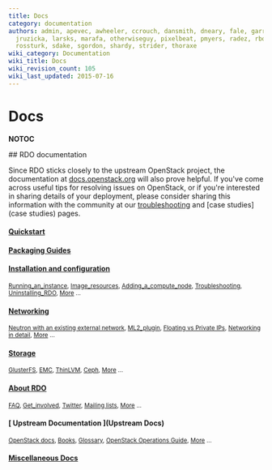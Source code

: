 ```yaml
---
title: Docs
category: documentation
authors: admin, apevec, awheeler, ccrouch, dansmith, dneary, fale, garrett, jlibosva,
  jruzicka, larsks, marafa, otherwiseguy, pixelbeat, pmyers, radez, rbowen, rkukura,
  rossturk, sdake, sgordon, shardy, strider, thoraxe
wiki_category: Documentation
wiki_title: Docs
wiki_revision_count: 105
wiki_last_updated: 2015-07-16
---
```


# Docs

__NOTOC__

<div class="row">
<div class="offset1 span10">
## RDO documentation

Since RDO sticks closely to the upstream OpenStack project, the documentation at [docs.openstack.org](http://docs.openstack.org) will also prove helpful. If you've come across useful tips for resolving issues on OpenStack, or if you're interested in sharing details of your deployment, please consider sharing this information with the community at our [troubleshooting](troubleshooting) and [case studies](case studies) pages.

#### [Quickstart](Quickstart)

#### [Packaging Guides](https://rdoproject.org/packaging/index.html)

#### [ Installation and configuration](Install)

<small>[Running_an_instance](Running_an_instance), [Image_resources](Image_resources), [Adding_a_compute_node](Adding_a_compute_node), [Troubleshooting](Troubleshooting), [Uninstalling_RDO](Uninstalling_RDO), [More](Install) ...</small>

#### [ Networking ](Docs/Networking)

<small>[Neutron with an existing external network](Neutron_with_existing_external_network), [ML2_plugin](ML2_plugin), [Floating vs Private IPs](Difference_between_Floating_IP_and_private_IP), [Networking in detail](Networking_in_too_much_detail), [More](Docs/Networking) ... </small>

#### [ Storage ](Docs/Storage)

<small>[GlusterFS](Using_GlusterFS_for_Cinder_with_RDO_Havana), [EMC](https://wiki.openstack.org/wiki/How_to_deploy_cinder_with_EMC_plug-in), [ThinLVM](Using_ThinLVM_for_Cinder_with_RDO_Havana), [Ceph](http://openstack.redhat.com/Using_Ceph_for_Cinder_with_RDO_Havana), [More](Docs/Storage) ...</small>

#### [ About RDO ](Docs/About)

<small>[FAQ](Frequently_Asked_Questions), [Get_involved](Get_involved), [Twitter](http://twitter.com/rdocommunity), [Mailing lists](Mailing_lists), [More](Docs/About) ...</small>

#### [ Upstream Documentation ](Upstream Docs)

<small>[OpenStack docs](http://docs.openstack.org/), [Books](http://openstack.redhat.com/Books), [Glossary](http://docs.openstack.org/glossary/content/glossary.html), [OpenStack Operations Guide](http://docs.openstack.org/trunk/openstack-ops/content/index.html), [More](UpstreamDocs) ...</small>

#### [ Miscellaneous Docs ](Docs/Misc)

</div>
</div>
<Category:Documentation>
